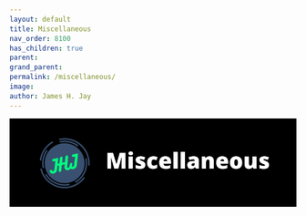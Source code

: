 ```yaml
---
layout: default
title: Miscellaneous
nav_order: 8100
has_children: true 
parent:  
grand_parent:
permalink: /miscellaneous/
image: 
author: James H. Jay
---
```


<center><img src="/assets/images/banner/miscellaneous.png" alt="banner image"></center><br>